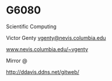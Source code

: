 # G6080
Scientific Computing

Victor Genty
vgenty@nevis.columbia.edu

www.nevis.columbia.edu/~vgenty

Mirror @

http://ddavis.ddns.net/gitweb/